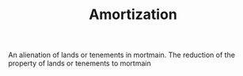 ---
title: Amortization
letter: A
permalink: "/definitions/amortization.html"
body: An alienation of lands or tenements in mortmain. The reduction of the property
  of lands or tenements to mortmain
published_at: '2018-07-07'
source: Black's Law Dictionary
layout: post
---
